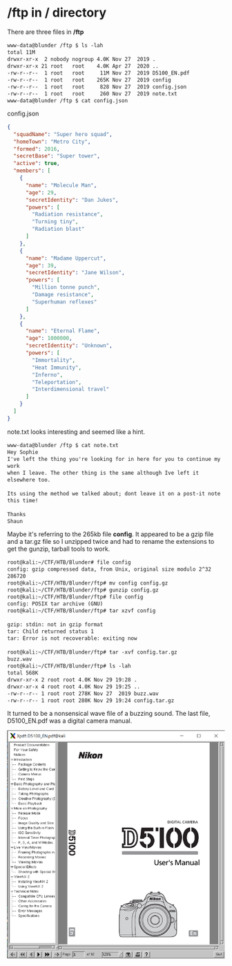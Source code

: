 # /ftp in / directory

There are three files in **/ftp**

```shell
www-data@blunder /ftp $ ls -lah
total 11M
drwxr-xr-x  2 nobody nogroup 4.0K Nov 27  2019 .
drwxr-xr-x 21 root   root    4.0K Apr 27  2020 ..
-rw-r--r--  1 root   root     11M Nov 27  2019 D5100_EN.pdf
-rw-r--r--  1 root   root    265K Nov 27  2019 config
-rw-r--r--  1 root   root     828 Nov 27  2019 config.json
-rw-r--r--  1 root   root     260 Nov 27  2019 note.txt
www-data@blunder /ftp $ cat config.json
```

config.json

```json
{
  "squadName": "Super hero squad",
  "homeTown": "Metro City",
  "formed": 2016,
  "secretBase": "Super tower",
  "active": true,
  "members": [
    {
      "name": "Molecule Man",
      "age": 29,
      "secretIdentity": "Dan Jukes",
      "powers": [
        "Radiation resistance",
        "Turning tiny",
        "Radiation blast"
      ]
    },
    {
      "name": "Madame Uppercut",
      "age": 39,
      "secretIdentity": "Jane Wilson",
      "powers": [
        "Million tonne punch",
        "Damage resistance",
        "Superhuman reflexes"
      ]
    },
    {
      "name": "Eternal Flame",
      "age": 1000000,
      "secretIdentity": "Unknown",
      "powers": [
        "Immortality",
        "Heat Immunity",
        "Inferno",
        "Teleportation",
        "Interdimensional travel"
      ]
    }
  ]
}
```

note.txt looks interesting and seemed like a hint.

```shell
www-data@blunder /ftp $ cat note.txt
Hey Sophie
I've left the thing you're looking for in here for you to continue my work
when I leave. The other thing is the same although Ive left it elsewhere too.

Its using the method we talked about; dont leave it on a post-it note this time!

Thanks
Shaun
```

Maybe it's referring to the 265kb file **config**. It appeared to be a gzip file and a tar.gz file so I unzipped twice and had to rename the extensions to get the gunzip, tarball tools to work.

```shell
root@kali:~/CTF/HTB/Blunder# file config
config: gzip compressed data, from Unix, original size modulo 2^32 286720
root@kali:~/CTF/HTB/Blunder/ftp# mv config config.gz
root@kali:~/CTF/HTB/Blunder/ftp# gunzip config.gz
root@kali:~/CTF/HTB/Blunder/ftp# file config
config: POSIX tar archive (GNU)
root@kali:~/CTF/HTB/Blunder/ftp# tar xzvf config

gzip: stdin: not in gzip format
tar: Child returned status 1
tar: Error is not recoverable: exiting now

root@kali:~/CTF/HTB/Blunder/ftp# tar -xvf config.tar.gz
buzz.wav
root@kali:~/CTF/HTB/Blunder/ftp# ls -lah
total 568K
drwxr-xr-x 2 root root 4.0K Nov 29 19:28 .
drwxr-xr-x 4 root root 4.0K Nov 29 19:25 ..
-rw-r--r-- 1 root root 278K Nov 27  2019 buzz.wav
-rw-r--r-- 1 root root 280K Nov 29 19:24 config.tar.gz
```

It turned to be a nonsensical wave file of a buzzing sound. The last file, D5100_EN.pdf was a digital camera manual.

![95473879aa3d41f6b8d5762bb0c33f3f](.\Pics\95473879aa3d41f6b8d5762bb0c33f3f.png)